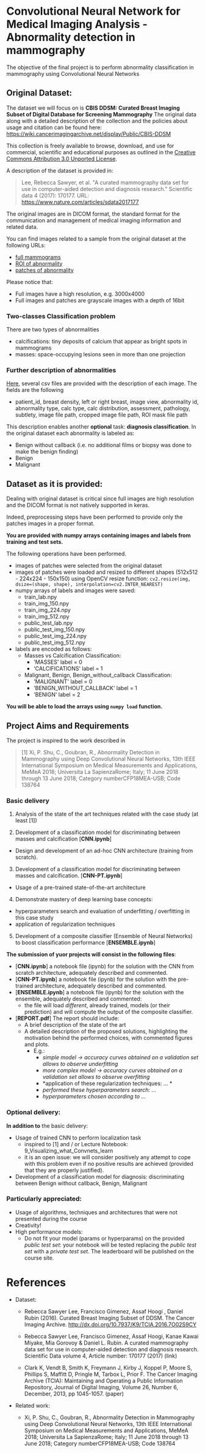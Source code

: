 
# Convolutional Neural Network for Medical Imaging Analysis - Abnormality detection in mammography


The objective of the final project is to perform abnormality classification in mammography using Convolutional Neural Networks

## Original Dataset:
The dataset we will focus on is **CBIS DDSM: Curated Breast Imaging Subset of Digital Database for Screening Mammography**
The original data along with a detailed description of the collection and the policies about usage and citation can be found here: https://wiki.cancerimagingarchive.net/display/Public/CBIS-DDSM

This collection is freely available to browse, download, and use for commercial, scientific and educational purposes as outlined in the [Creative Commons Attribution 3.0 Unported License](https://creativecommons.org/licenses/by/3.0/).


A description of the dataset is provided in:
> Lee, Rebecca Sawyer, et al. "A curated mammography data set for use in computer-aided detection and diagnosis research." Scientific data 4 (2017): 170177. URL:
https://www.nature.com/articles/sdata2017177



The original images are in DICOM format, the standard format for the communication and management of medical imaging information and related data.

You can find images related to a sample from the original dataset at the following URLs:
- [full mammograms](https://github.com/alerenda/computational_intelligence_project/blob/master/a.jpeg)
- [ROI of abnormality](https://github.com/alerenda/computational_intelligence_project/blob/master/c.png)
- [patches of abnormality](https://github.com/alerenda/computational_intelligence_project/blob/master/b.png)
 

Please notice that:
- Full images have a high resolution, e.g. 3000x4000
- Full images and patches are grayscale images with a depth of 16bit

### Two-classes Classification problem
There are two types of abnormalities
- calcifications:  tiny deposits of calcium that appear as bright spots in mammograms
- masses: space-occupying lesions seen in more than one projection


### Further description of abnormalities

[Here](https://wiki.cancerimagingarchive.net/display/Public/CBIS-DDSM#510bc7863f3042f59a27301f1f4b6bef), several csv files are provided with the description of each image. The fields are the following
 - patient_id, breast density, left or right breast, image view, abnormality id, abnormality type, calc type, calc distribution, assessment, pathology, subtlety, image file path, cropped image file path, ROI mask file path
 
This description enables another **optional** task: **diagnosis classification**.
In the original dataset each abnormality is labeled as:
- Benign without callback (i.e. no additional films or biopsy was done to make the benign finding)
- Benign
- Malignant

## Dataset as it is provided:

Dealing with original dataset is critical since full images are high resolution and the DICOM format is not natively supported in keras.

Indeed, preprocessing steps have been performed to provide only the patches images in a proper format.

**You are provided with numpy arrays containing images and labels from training and test sets.**

The following operations have been performed.
- images of patches were selected from the original dataset
- images of patches were loaded and resized to different shapes (512x512 - 224x224 - 150x150) using OpenCV resize function: `cv2.resize(img, dsize=(shape, shape), interpolation=cv2.INTER_NEAREST)`
- numpy arrays of labels and images were saved:
  - train_lab.npy
  - train_img_150.npy
  - train_img_224.npy
  - train_img_512.npy
  - public_test_lab.npy
  - public_test_img_150.npy
  - public_test_img_224.npy
  - public_test_img_512.npy
- labels are encoded as follows:
  - Masses vs Calcification Classification:
    - 'MASSES' label = 0
    - 'CALCIFICATIONS' label = 1
  - Malignant, Benign, Benign_without_callback Classification:
    - 'MALIGNANT' label = 0
    - 'BENIGN_WITHOUT_CALLBACK' label = 1
    - 'BENIGN'  label = 2

**You will be able to load the arrays using `numpy load` function.**




 ## Project Aims and Requirements
 
 

The project is inspired to the work described in 
 > [1] Xi, P.  Shu, C.,  Goubran, R., Abnormality Detection in Mammography using Deep Convolutional Neural Networks, 13th IEEE International Symposium on Medical Measurements and Applications, MeMeA 2018; Universita La SapienzaRome; Italy; 11 June 2018 through 13 June 2018; Category numberCFP18MEA-USB; Code 138764
 





### Basic delivery

1. Analysis of the state of the art techniques related with the case study (at least [1]) 

2. Development of a classification model for discriminating between masses and calcification [**CNN.ipynb**]
  - Design and development of an ad-hoc CNN architecture (training from scratch).

3. Development of a classification model for discriminating between masses and calcification.  [**CNN-PT.ipynb**]
  - Usage of a pre-trained state-of-the-art architecture
 
4. Demonstrate mastery of deep learning base concepts:
  - hyperparameters search and evaluation of underfitting / overfitting in this case study
  - application of regularization techniques

5. Development of a composite classifier (Ensemble of Neural Networks) to boost classification performance  [**ENSEMBLE.ipynb**]


**The submission of yuor projects will consist in the following files**:
- [**CNN.ipynb**] a notebook file (ipynb) for the solution with the CNN from scratch architecture, adequately described and commented.
- [**CNN-PT.ipynb**] a notebook file (ipynb) for the solution with the pre-trained architecture, adequately described and commented.
- [**ENSEMBLE.ipynb**] a notebook file (ipynb) for the solution with the ensemble, adequately described and commented:
  - the file will load *different*, already trained, models (or their prediction) and will compute the output of the composite classifier. 
- [**REPORT.pdf**] The report should include:
  - A brief description of the state of the art
  - A detailed description of the proposed solutions, highlighting the motivation behind the performed choices, with commented figures and plots.
    - E.g.: 
        - *simple model -> accuracy curves obtained on a validation set allows to observe underfitting*
        - *more complex model -> accuracy curves obtained on a validation set allows to observe overfitting*
        - *application of these regularization techniques: ... *
        - *performed these hyperparameters search: ...*
        - *hyperparameters chosen according to ...*
        
   
  
  
  
  
  






### Optional delivery:  
**In addition to** the basic delivery:
- Usage of trained CNN to perform localization task
  - inspired to [1] and / or Lecture Notebook: 9_Visualizing_what_Convnets_learn 
  - it is an open issue: we will consider positively any attempt to cope with this problem even if no positive results are achieved (provided that they are properly justified).
- Development of a classification model for diagnosis: discriminating between Benign without callback, Benign, Malignant

### Particularly appreciated:
- Usage of algorithms, techniques and architectures that were not presented during the course
- Creativity!
- High performance models:
  - Do not fit your model (params or hyperparams) on the provided *public test set*: your notebook will be tested replacing the *public test set* with a *private test set*. The leaderboard will be published on the course site.
  

# References
- Dataset:
  -  Rebecca Sawyer Lee, Francisco Gimenez, Assaf Hoogi , Daniel Rubin  (2016). Curated Breast Imaging Subset of DDSM. The Cancer Imaging Archive. http://dx.doi.org/10.7937/K9/TCIA.2016.7O02S9CY

  - Rebecca Sawyer Lee, Francisco Gimenez, Assaf Hoogi, Kanae Kawai Miyake, Mia Gorovoy & Daniel L. Rubin. A curated mammography data set for use in computer-aided detection and diagnosis research. Scientific Data volume 4, Article number: 170177 (2017) (link)

  - Clark K, Vendt B, Smith K, Freymann J, Kirby J, Koppel P, Moore S, Phillips S, Maffitt D, Pringle M, Tarbox L, Prior F. The Cancer Imaging Archive (TCIA): Maintaining and Operating a Public Information Repository, Journal of Digital Imaging, Volume 26, Number 6, December, 2013, pp 1045-1057. (paper)

- Related work:
  - Xi, P.  Shu, C.,  Goubran, R., Abnormality Detection in Mammography using Deep Convolutional Neural Networks, 13th IEEE International Symposium on Medical Measurements and Applications, MeMeA 2018; Universita La SapienzaRome; Italy; 11 June 2018 through 13 June 2018; Category numberCFP18MEA-USB; Code 138764
